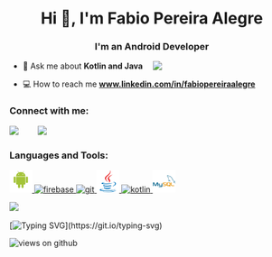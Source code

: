 

<h1 align="center">Hi 👋,  I'm Fabio Pereira Alegre</h1>
<h3 align="center">I'm an Android Developer</h3>

<picture> <img align="right" src="https://github.com/7oSkaaa/7oSkaaa/blob/main/Images/Right_Side.gif?raw=true" width = 250px></picture>

- 💬 Ask me about **Kotlin and Java**

- 💻 How to reach me **www.linkedin.com/in/fabiopereiraalegre**

<h3 align="left">Connect with me:</h3>
 <picture><img align="left" src = "https://github.com/7oSkaaa/7oSkaaa/blob/main/Images/about_me.gif?raw=true" width = 50px></picture> 
  
<p align="left">
  <a href="https://skillicons.dev">
   <img src="https://skillicons.dev/icons?i=gmail,linkedin" />
  </a>
</p>


<h3 align="left">Languages and Tools:</h3>

<p align="left"> <a href="https://developer.android.com" target="_blank" rel="noreferrer"> <img src="https://raw.githubusercontent.com/devicons/devicon/master/icons/android/android-original-wordmark.svg" alt="android" width="40" height="40"/> </a> <a href="https://firebase.google.com/" target="_blank" rel="noreferrer"> <img src="https://www.vectorlogo.zone/logos/firebase/firebase-icon.svg" alt="firebase" width="40" height="40"/> </a> <a href="https://git-scm.com/" target="_blank" rel="noreferrer"> <img src="https://www.vectorlogo.zone/logos/git-scm/git-scm-icon.svg" alt="git" width="40" height="40"/> </a> <a href="https://www.java.com" target="_blank" rel="noreferrer"> <img src="https://raw.githubusercontent.com/devicons/devicon/master/icons/java/java-original.svg" alt="java" width="40" height="40"/> </a> <a href="https://kotlinlang.org" target="_blank" rel="noreferrer"> <img src="https://www.vectorlogo.zone/logos/kotlinlang/kotlinlang-icon.svg" alt="kotlin" width="40" height="40"/> </a> <a href="https://www.mysql.com/" target="_blank" rel="noreferrer"> <img src="https://raw.githubusercontent.com/devicons/devicon/master/icons/mysql/mysql-original-wordmark.svg" alt="mysql" width="40" height="40"/> </a> 
  
<p align="left">
  <a href="https://skillicons.dev">
    <img src="https://skillicons.dev/icons?i=figma,postman,swift,discord,github,stackoverflow,androidstudio,eclipse" />
  </a>
</p>

[![Typing SVG](https://readme-typing-svg.herokuapp.com?font=Architects+Daughter&color=7AF79A&size=30&lines=Hi!+I'm+Fabio!;I'm+a+Mobile+Android+Developer...;I+like+Kotlin+especially;And+I'm+currently+studying+Swift+I'm+from+Argentina.)](https://git.io/typing-svg)
 
 <p align="left" >
   <a>
    <img src="https://komarev.com/ghpvc/?username=Ahmad-shaikh575&label=Views&color=brightgreen&style=flat-square" alt="views on github" />
  </a>
 </p>
 
</p>

